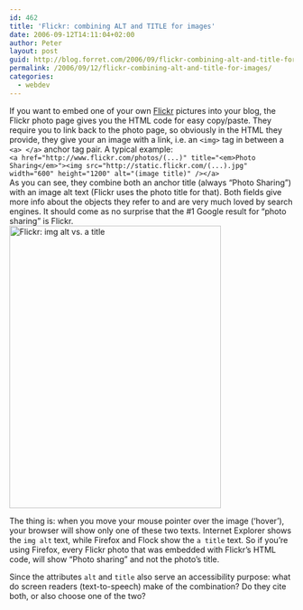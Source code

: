 ```yaml
---
id: 462
title: 'Flickr: combining ALT and TITLE for images'
date: 2006-09-12T14:11:04+02:00
author: Peter
layout: post
guid: http://blog.forret.com/2006/09/flickr-combining-alt-and-title-for-images/
permalink: /2006/09/12/flickr-combining-alt-and-title-for-images/
categories:
  - webdev
---
```

If you want to embed one of your own [Flickr](http://www.flickr.com) pictures into your blog, the Flickr photo page gives you the HTML code for easy copy/paste. They require you to link back to the photo page, so obviously in the HTML they provide, they give your an image with a link, i.e. an `<img>` tag in between a `<a> </a>` anchor tag pair. A typical example:  
`<a href="http://www.flickr.com/photos/(...)" title="<em>Photo Sharing</em>"><img src="http://static.flickr.com/(...).jpg" width="600" height="1200" alt="(image title)" /></a>`  
As you can see, they combine both an anchor title (always &#8220;Photo Sharing&#8221;) with an image alt text (Flickr uses the photo title for that). Both fields give more info about the objects they refer to and are very much loved by search engines. It should come as no surprise that the #1 Google result for &#8220;photo sharing&#8221; is Flickr.  
[<img loading="lazy" src="http://static.flickr.com/98/241479980_63fed49bf4.jpg" width="375" height="500" alt="Flickr: img alt vs. a title" />](http://www.flickr.com/photos/pforret/241479980/ "Photo Sharing")  
<!--more-->

  
The thing is: when you move your mouse pointer over the image (&#8216;hover&#8217;), your browser will show only one of these two texts. Internet Explorer shows the `img alt` text, while Firefox and Flock show the `a title` text. So if you&#8217;re using Firefox, every Flickr photo that was embedded with Flickr&#8217;s HTML code, will show &#8220;Photo sharing&#8221; and not the photo&#8217;s title. 

Since the attributes `alt` and `title` also serve an accessibility purpose: what do screen readers (text-to-speech) make of the combination? Do they cite both, or also choose one of the two?